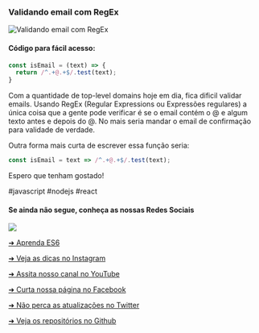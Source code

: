 ### Validando email com RegEx


![Validando email com RegEx](https://github.com/emersonbrogadev/social-media-snippets/blob/master/content/2019-08-26-email-validation-with-regex/2019-08-26-email-validation-with-regex.jpg)


#### Código para fácil acesso:

```js
const isEmail = (text) => {
  return /^.+@.+$/.test(text);
}

```

Com a quantidade de top-level domains hoje em dia, fica dificil validar emails.
Usando RegEx (Regular Expressions ou Expressões regulares) a única coisa que a gente pode verificar é se o email contém o @ e algum texto antes e depois do @. No mais seria mandar o email de confirmação para validade de verdade.

Outra forma mais curta de escrever essa função seria:

```js
const isEmail = text => /^.+@.+$/.test(text);
```

Espero que tenham gostado!

\#javascript \#nodejs \#react


#### Se ainda não segue, conheça as nossas Redes Sociais

<a href="https://emersonbroga.com/e/participe/?utm_source=github&utm_medium=social-media-snippets&utm_campaign=2019-08-26"><picture>
<source type="image/webp" srcset="https://emersonbroga.com/wp-content/uploads/2019/08/subscription_banner.jpg.webp">
<img src="https://emersonbroga.com/wp-content/uploads/2019/08/subscription_banner.jpg">
</picture>
</a>

[➜ Aprenda ES6](https://amzn.to/2J4XnLg)

[➜ Veja as dicas no Instagram](https://www.instagram.com/emersonbrogadev/)

[➜ Assita nosso canal no YouTube](https://www.youtube.com/c/emersonbroga/)

[➜ Curta nossa página no Facebook](https://www.facebook.com/emersonbrogadev/)

[➜ Não perca as atualizações no Twitter](https://www.twitter.com/emersonbrogadev/)

[➜ Veja os repositórios no Github](https://www.github.com/emersonbrogadev/)


